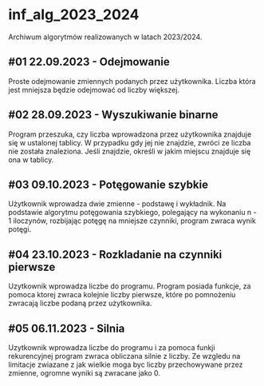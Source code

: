 # inf_alg_2023_2024
Archiwum algorytmów realizowanych w latach 2023/2024.

## #01 22.09.2023 - Odejmowanie
Proste odejmowanie zmiennych podanych przez użytkownika. Liczba która jest mniejsza będzie odejmować od liczby większej.

## #02 28.09.2023 - Wyszukiwanie binarne
Program przeszuka, czy liczba wprowadzona przez użytkownika znajduje się w ustalonej tablicy. W przypadku gdy jej nie znajdzie, zwróci ze liczba nie została znaleziona. Jeśli znajdzie, określi w jakim miejscu znajduje się ona w tablicy.

## #03 09.10.2023 - Potęgowanie szybkie
Użytkownik wprowadza dwie zmienne - podstawę i wykładnik. Na podstawie algorytmu potęgowania szybkiego, polegający na wykonaniu n - 1 iloczynów, rozbijając potęgę na mniejsze czynniki, program zwraca wynik potęgi.

## #04 23.10.2023 - Rozkladanie na czynniki pierwsze
Uzytkownik wprowadza liczbe do programu. Program posiada funkcje, za pomoca ktorej zwraca kolejnie liczby pierwsze, które po pomnożeniu zwracają liczbe podaną przez użytkownika. 

## #05 06.11.2023 - Silnia
Uzytkownik wprowadza liczbe do programu i za pomoca funkji rekurencyjnej program zwraca obliczana silnie z liczby. Ze wzgledu na limitacje zwiazane z jak wielkie moga byc liczby przechowywane przez zmienne, ogromne wyniki są zwracane jako 0.
